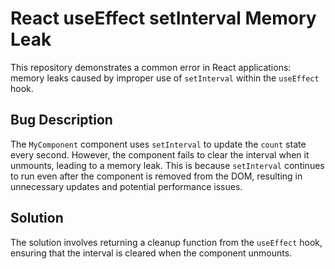 # React useEffect setInterval Memory Leak

This repository demonstrates a common error in React applications: memory leaks caused by improper use of `setInterval` within the `useEffect` hook.

## Bug Description
The `MyComponent` component uses `setInterval` to update the `count` state every second. However, the component fails to clear the interval when it unmounts, leading to a memory leak. This is because `setInterval` continues to run even after the component is removed from the DOM, resulting in unnecessary updates and potential performance issues.

## Solution
The solution involves returning a cleanup function from the `useEffect` hook, ensuring that the interval is cleared when the component unmounts.